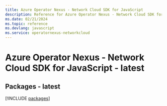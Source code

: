 ```yaml
---
title: Azure Operator Nexus - Network Cloud SDK for JavaScript
description: Reference for Azure Operator Nexus - Network Cloud SDK for JavaScript
ms.date: 02/21/2024
ms.topic: reference
ms.devlang: javascript
ms.service: operatornexus-networkcloud
---
```

# Azure Operator Nexus - Network Cloud SDK for JavaScript - latest
## Packages - latest
[!INCLUDE [packages](operator-nexus---network-cloud-index.md)]